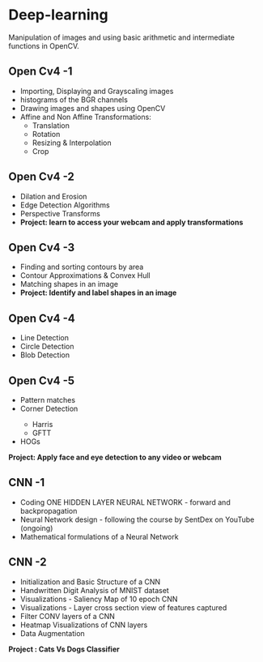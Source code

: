 # Deep-learning
Manipulation of images and using basic arithmetic and intermediate functions in OpenCV. 

## Open Cv4 -1 
<ul> 
  <li>Importing, Displaying and Grayscaling images</li> 
  <li>histograms of the BGR channels</li> 
  <li>Drawing images and shapes using OpenCV</li> 
  <li>Affine and Non Affine Transformations: 
    <ul> 
      <li>Translation</li> 
      <li>Rotation</li> 
      <li>Resizing & Interpolation</li> 
      <li>Crop</li> 
    </ul> 
  </li> 
</ul>

## Open Cv4 -2
<ul> 
  <li>Dilation and Erosion</li> 
  <li>Edge Detection Algorithms</li> 
  <li>Perspective Transforms</li> 
  <li><b>Project: learn to access your webcam and apply transformations</b></li>
</ul>

## Open Cv4 -3
<ul> 
  <li>Finding and sorting contours by area</li> 
  <li>Contour Approximations & Convex Hull</li> 
  <li>Matching shapes in an image</li> 
  <li><b>Project: Identify and label shapes in an image</b></li>
</ul>


## Open Cv4 -4
<ul> 
  <li>Line Detection</li> 
  <li>Circle Detection</li> 
  <li>Blob Detection</li> 
</ul>

## Open Cv4 -5
<ul> 
  <li>Pattern matches</li> 
  <li>Corner Detection</li> 
    <ul> 
      <li>Harris</li> 
      <li>GFTT</li> 
    </ul> 
  <li>HOGs</li> 
</ul>

<b>Project: Apply face and eye detection to any video or webcam</b>


## CNN -1
<ul> 
  <li>Coding ONE HIDDEN LAYER NEURAL NETWORK - forward and backpropagation</li> 
  <li>Neural Network design - following the course by SentDex on YouTube (ongoing)</li> 
  <li>Mathematical formulations of a Neural Network</li> 
</ul>

## CNN -2
<ul> 
  <li>Initialization and Basic Structure of a CNN</li> 
  <li>Handwritten Digit Analysis of MNIST dataset</li> 
  <li>Visualizations - Saliency Map of 10 epoch CNN</li>
  <li>Visualizations - Layer cross section view of features captured</li>
  <li>Filter CONV layers of a CNN</li> 
  <li>Heatmap Visualizations of CNN layers</li> 
  <li>Data Augmentation</li>
</ul>

<b> Project : Cats Vs Dogs Classifier </b>
